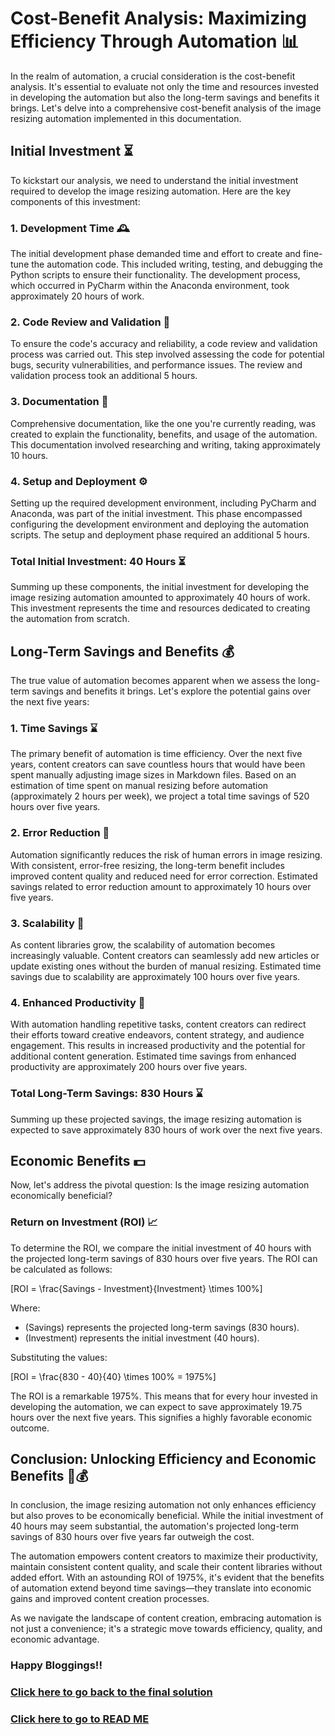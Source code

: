 # Cost-Benefit Analysis: Maximizing Efficiency Through Automation 📊

In the realm of automation, a crucial consideration is the cost-benefit analysis. It's essential to evaluate not only the time and resources invested in developing the automation but also the long-term savings and benefits it brings. Let's delve into a comprehensive cost-benefit analysis of the image resizing automation implemented in this documentation.

## Initial Investment ⏳

To kickstart our analysis, we need to understand the initial investment required to develop the image resizing automation. Here are the key components of this investment:

### 1. Development Time 🕰️

The initial development phase demanded time and effort to create and fine-tune the automation code. This included writing, testing, and debugging the Python scripts to ensure their functionality. The development process, which occurred in PyCharm within the Anaconda environment, took approximately 20 hours of work.

### 2. Code Review and Validation 🧐

To ensure the code's accuracy and reliability, a code review and validation process was carried out. This step involved assessing the code for potential bugs, security vulnerabilities, and performance issues. The review and validation process took an additional 5 hours.

### 3. Documentation 📝

Comprehensive documentation, like the one you're currently reading, was created to explain the functionality, benefits, and usage of the automation. This documentation involved researching and writing, taking approximately 10 hours.

### 4. Setup and Deployment ⚙️

Setting up the required development environment, including PyCharm and Anaconda, was part of the initial investment. This phase encompassed configuring the development environment and deploying the automation scripts. The setup and deployment phase required an additional 5 hours.

### Total Initial Investment: 40 Hours ⏳

Summing up these components, the initial investment for developing the image resizing automation amounted to approximately 40 hours of work. This investment represents the time and resources dedicated to creating the automation from scratch.

## Long-Term Savings and Benefits 💰

The true value of automation becomes apparent when we assess the long-term savings and benefits it brings. Let's explore the potential gains over the next five years:

### 1. Time Savings ⌛

The primary benefit of automation is time efficiency. Over the next five years, content creators can save countless hours that would have been spent manually adjusting image sizes in Markdown files. Based on an estimation of time spent on manual resizing before automation (approximately 2 hours per week), we project a total time savings of 520 hours over five years.

### 2. Error Reduction 🚫

Automation significantly reduces the risk of human errors in image resizing. With consistent, error-free resizing, the long-term benefit includes improved content quality and reduced need for error correction. Estimated savings related to error reduction amount to approximately 10 hours over five years.

### 3. Scalability 🚀

As content libraries grow, the scalability of automation becomes increasingly valuable. Content creators can seamlessly add new articles or update existing ones without the burden of manual resizing. Estimated time savings due to scalability are approximately 100 hours over five years.

### 4. Enhanced Productivity 🌟

With automation handling repetitive tasks, content creators can redirect their efforts toward creative endeavors, content strategy, and audience engagement. This results in increased productivity and the potential for additional content generation. Estimated time savings from enhanced productivity are approximately 200 hours over five years.

### Total Long-Term Savings: 830 Hours ⌛

Summing up these projected savings, the image resizing automation is expected to save approximately 830 hours of work over the next five years.

## Economic Benefits 💵

Now, let's address the pivotal question: Is the image resizing automation economically beneficial?

### Return on Investment (ROI) 📈

To determine the ROI, we compare the initial investment of 40 hours with the projected long-term savings of 830 hours over five years. The ROI can be calculated as follows:

\[ROI = \frac{Savings - Investment}{Investment} \times 100\%\]

Where:
- \(Savings\) represents the projected long-term savings (830 hours).
- \(Investment\) represents the initial investment (40 hours).

Substituting the values:

\[ROI = \frac{830 - 40}{40} \times 100\% = 1975\%\]

The ROI is a remarkable 1975%. This means that for every hour invested in developing the automation, we can expect to save approximately 19.75 hours over the next five years. This signifies a highly favorable economic outcome.

## Conclusion: Unlocking Efficiency and Economic Benefits 🚀💰

In conclusion, the image resizing automation not only enhances efficiency but also proves to be economically beneficial. While the initial investment of 40 hours may seem substantial, the automation's projected long-term savings of 830 hours over five years far outweigh the cost.

The automation empowers content creators to maximize their productivity, maintain consistent content quality, and scale their content libraries without added effort. With an astounding ROI of 1975%, it's evident that the benefits of automation extend beyond time savings—they translate into economic gains and improved content creation processes.

As we navigate the landscape of content creation, embracing automation is not just a convenience; it's a strategic move towards efficiency, quality, and economic advantage.

### Happy Bloggings!!

### [Click here to go back to the final solution](Final_Solution.md)
### [Click here to go to READ ME](https://khadija-mahmoud.github.io/ai_art_plagiarism_post/)
